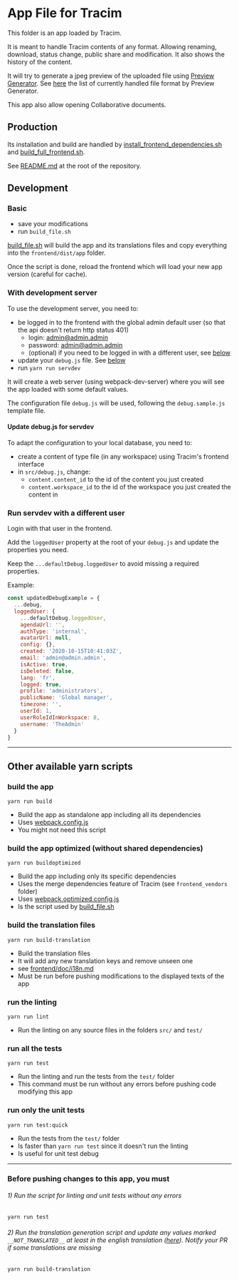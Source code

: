 App File for Tracim
===================

This folder is an app loaded by Tracim.

It is meant to handle Tracim contents of any format. Allowing renaming, download, status change, public share and modification. It also shows the history of the content. 

It will try to generate a jpeg preview of the uploaded file using [Preview Generator](https://github.com/algoo/preview-generator). See [here](https://github.com/algoo/preview-generator/blob/develop/doc/supported_mimetypes.rst) the list of currently handled file format by Preview Generator. 

This app also allow opening Collaborative documents.

## Production

Its installation and build are handled by [install_frontend_dependencies.sh](../install_frontend_dependencies.sh) and [build_full_frontend.sh](../build_full_frontend.sh).

See [README.md](../README.md) at the root of the repository.

## Development

### Basic
- save your modifications
- run `build_file.sh`

[build_file.sh](./build_file.sh) will build the app and its translations files and copy everything into the `frontend/dist/app` folder.

Once the script is done, reload the frontend which will load your new app version (careful for cache).

### With development server
To use the development server, you need to:
- be logged in to the frontend with the global admin default user (so that the api doesn't return http status 401)
  - login: admin@admin.admin
  - password: admin@admin.admin
  - (optional) if you need to be logged in with a different user, see [below](#run-servdev-with-a-different-user)
- update your `debug.js` file. See [below](#update-debugjs-for-servdev)
- run `yarn run servdev`

It will create a web server (using webpack-dev-server) where you will see the app loaded with some default values.

The configuration file `debug.js` will be used, following the `debug.sample.js` template file.

#### Update debug.js for servdev
To adapt the configuration to your local database, you need to:
- create a content of type file (in any workspace) using Tracim's frontend interface
- in `src/debug.js`, change:
  - `content.content_id` to the id of the content you just created
  - `content.workspace_id` to the id of the workspace you just created the content in

### Run servdev with a different user
Login with that user in the frontend.

Add the `loggedUser` property at the root of your `debug.js` and update the properties you need.

Keep the `...defaultDebug.loggedUser` to avoid missing a required properties.

Example:
```js
const updatedDebugExample = {
  ...debug,
  loggedUser: {
    ...defaultDebug.loggedUser,
    agendaUrl: '',
    authType: 'internal',
    avatarUrl: null,
    config: {},
    created: '2020-10-15T10:41:03Z',
    email: 'admin@admin.admin',
    isActive: true,
    isDeleted: false,
    lang: 'fr',
    logged: true,
    profile: 'administrators',
    publicName: 'Global manager',
    timezone: '',
    userId: 1,
    userRoleIdInWorkspace: 8,
    username: 'TheAdmin'
  }
}
```

___

## Other available yarn scripts

### build the app

    yarn run build 

- Build the app as standalone app including all its dependencies
- Uses [webpack.config.js](./webpack.config.js)
- You might not need this script

### build the app optimized (without shared dependencies)

    yarn run buildoptimized 

- Build the app including only its specific dependencies
- Uses the merge dependencies feature of Tracim (see `frontend_vendors` folder)
- Uses [webpack.optimized.config.js](webpack.optimized.config.js)
- Is the script used by [build_file.sh](./build_file.sh)

### build the translation files

    yarn run build-translation 

- Build the translation files
- It will add any new translation keys and remove unseen one
- see [frontend/doc/i18n.md](../frontend/doc/i18n.md)
- Must be run before pushing modifications to the displayed texts of the app

### run the linting

    yarn run lint 

- Run the linting on any source files in the folders `src/` and `test/`

### run all the tests

    yarn run test 

- Run the linting and run the tests from the `test/` folder
- This command must be run without any errors before pushing code modifying this app

### run only the unit tests

    yarn run test:quick 

- Run the tests from the `test/` folder
- Is faster than `yarn run test` since it doesn't run the linting
- Is useful for unit test debug

___

### Before pushing changes to this app, you must

###### 1) Run the script for linting and unit tests without any errors

    yarn run test

###### 2) Run the translation generation script and update any values marked `__NOT_TRANSLATED__` at least in the english translation ([here](./i18next.scanner/en/translation.json)). Notify your PR if some translations are missing

    yarn run build-translation
